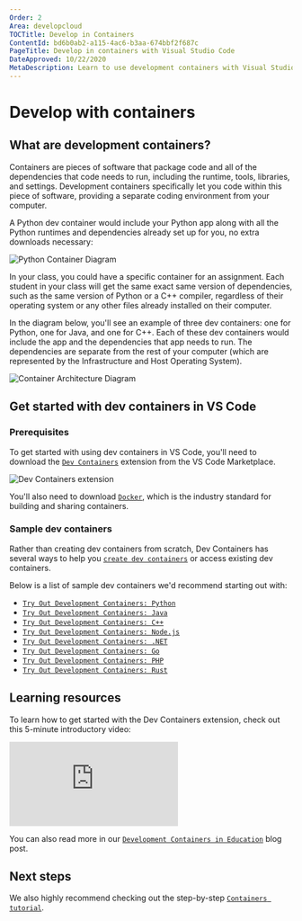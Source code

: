 ```yaml
---
Order: 2
Area: developcloud
TOCTitle: Develop in Containers
ContentId: bd6b0ab2-a115-4ac6-b3aa-674bbf2f687c
PageTitle: Develop in containers with Visual Studio Code
DateApproved: 10/22/2020
MetaDescription: Learn to use development containers with Visual Studio Code
---
```


# Develop with containers

## What are development containers?

Containers are pieces of software that package code and all of the dependencies
that code needs to run, including the runtime, tools, libraries, and settings.
Development containers specifically let you code within this piece of software,
providing a separate coding environment from your computer.

A Python dev container would include your Python app along with all the Python
runtimes and dependencies already set up for you, no extra downloads necessary:

![`Python Container Diagram`](images/containers/python-container.png)

In your class, you could have a specific container for an assignment. Each
student in your class will get the same exact same version of dependencies, such
as the same version of Python or a C++ compiler, regardless of their operating
system or any other files already installed on their computer.

In the diagram below, you'll see an example of three dev containers: one for
Python, one for Java, and one for C++. Each of these dev containers would
include the app and the dependencies that app needs to run. The dependencies are
separate from the rest of your computer (which are represented by the
Infrastructure and Host Operating System).

![`Container Architecture Diagram`](images/containers/container-architecture.png)

## Get started with dev containers in VS Code

### Prerequisites

To get started with using dev containers in VS Code, you'll need to download the
[`Dev Containers`](https://marketplace.visualstudio.com/items?itemName=ms-vscode-remote.remote-containers)
extension from the VS Code Marketplace.

![`Dev Containers extension`](images/containers/dev-containers-extension.png)

You'll also need to download
[`Docker`](https://docs.docker.com/docker-for-windows/install-windows-home/),
which is the industry standard for building and sharing containers.

### Sample dev containers

Rather than creating dev containers from scratch, Dev Containers has several
ways to help you
[`create dev containers`](/docs/devcontainers/create-dev-container.md) or access
existing dev containers.

Below is a list of sample dev containers we'd recommend starting out with:

- [`Try Out Development Containers: Python`](https://github.com/microsoft/vscode-remote-try-python)
- [`Try Out Development Containers: Java`](https://github.com/microsoft/vscode-remote-try-java)
- [`Try Out Development Containers: C++`](https://github.com/microsoft/vscode-remote-try-cpp)
- [`Try Out Development Containers: Node.js`](https://github.com/microsoft/vscode-remote-try-node)
- [`Try Out Development Containers: .NET`](https://github.com/microsoft/vscode-remote-try-dotnetcore)
- [`Try Out Development Containers: Go`](https://github.com/microsoft/vscode-remote-try-go)
- [`Try Out Development Containers: PHP`](https://github.com/microsoft/vscode-remote-try-php)
- [`Try Out Development Containers: Rust`](https://github.com/microsoft/vscode-remote-try-rust)

## Learning resources

To learn how to get started with the Dev Containers extension, check out this
5-minute introductory video:

<iframe src="https://www.youtube-nocookie.com/embed/Uvf2FVS1F8k?rel=0&amp;disablekb=0&amp;modestbranding=1&amp;showinfo=0" frameborder="0" allowfullscreen title="Development Containers: A Guide for Students"></iframe>

You can also read more in our
[`Development Containers in Education`](/blogs/2020/07/27/containers-edu.md)
blog post.

## Next steps

We also highly recommend checking out the step-by-step
[`Containers tutorial`](/docs/devcontainers/tutorial.md).
